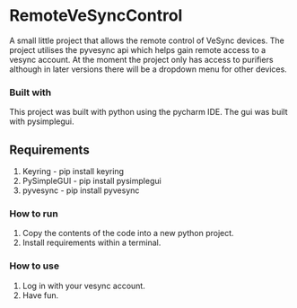 # RemoteVeSyncControl
A small little project that allows the remote control of VeSync devices.
The project utilises the pyvesync api which helps gain remote access to a vesync account.
At the moment the project only has access to purifiers although in later versions there will be a dropdown menu for other devices.

### Built with
This project was built with python using the pycharm IDE. The gui was built with pysimplegui.

## Requirements
1. Keyring - pip install keyring
2. PySimpleGUI - pip install pysimplegui
3. pyvesync - pip install pyvesync

### How to run
1. Copy the contents of the code into a new python project.
2. Install requirements within a terminal.

### How to use
1. Log in with your vesync account.
2. Have fun.
